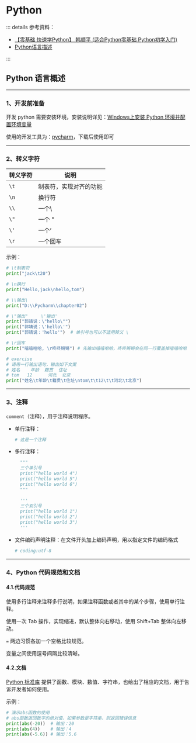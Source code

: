 # Python

::: details 参考资料：

- [【零基础 快速学Python】 韩顺平 (适合Python零基础 Python初学入门)](https://www.bilibili.com/video/BV1zN4y1v7Vv)
- [Python语言描述](https://blog.csdn.net/qingxuly/article/details/143206130)

:::

## Python 语言概述

---

### 1、开发前准备

开发 python 需要安装环境，安装说明详见：[Windows上安装 Python 环境并配置环境变量](https://blog.csdn.net/Lyh1gguyg/article/details/146276117)

使用的开发工具为：[pycharm](https://www.jetbrains.com/pycharm/)，下载后使用即可

---

### 2、转义字符

| 转义字符  | 	说明          |
|-------|--------------|
| `\t`  | 	制表符，实现对齐的功能 |
| `\n`	 | 换行符          |
| `\\`  | 	一个\         |
| `\"`  | 	一个 "        |
| `\'`  | 	一个’         |
| `\r`  | 	一个回车        |

示例：

````py
# \t制表符
print("jack\t20")

# \n换行
print("Hello,jack\nhello,tom")

# \\输出\
print("D:\\Pycharm\\chapter02")

# \"输出"     \'输出'
print("郭靖说：\"hello\"")
print("郭靖说：\'hello\'")
print("郭靖说：'hello'")  # 单引号也可以不适用转义 \

# \r回车
print("嘻嘻哈哈, \r咚咚锵锵") # 先输出嘻嘻哈哈，咚咚锵锵会在同一行覆盖掉嘻嘻哈哈

# exercise
# 请用一行输出语句，输出如下文案
# 姓名	年龄	籍贯	住址
# tom	12	    河北	北京
print("姓名\t年龄\t籍贯\t住址\ntom\t\t12\t\t河北\t北京")
````

---

### 3、注释

`comment`（注释），用于注释说明程序。

- 单行注释：
  ````py
  # 这是一个注释
  ````
- 多行注释：
  ````py
    """
    三个单引号
    print("hello world 4")
    print("hello world 5")
    print("hello world 6")
    """
    
    '''
    三个双引号
    print("hello world 1")
    print("hello world 2")
    print("hello world 3")
    '''
  ````
- 文件编码声明注释：在文件开头加上编码声明，用以指定文件的编码格式
  ````py
  # coding:utf-8
  ````
  
---

### 4、Python 代码规范和文档

#### 4.1.代码规范

使用多行注释来注释多行说明，如果注释函数或者其中的某个步骤，使用单行注释。

使用一次 Tab 操作，实现缩进，默认整体向右移动，使用 Shift+Tab 整体向左移动。

`=` 两边习惯各加一个空格比较规范。

变量之间使用逗号间隔比较清晰。

#### 4.2.文档

[Python 标准库](https://docs.python.org/zh-cn/3/library/index.html) 提供了函数、模块、数值、字符串，也给出了相应的文档，用于告诉开发者如何使用。

示例：

````py
# 演示abs函数的使用
# abs函数返回数字的绝对值，如果参数是字符串，则返回错误信息
print(abs(-20))  # 输出：20
print(abs(4))    # 输出：4
print(abs(-5.6)) # 输出：5.6
````
